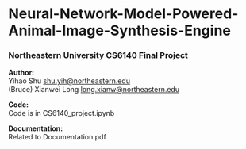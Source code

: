 # Neural-Network-Model-Powered-Animal-Image-Synthesis-Engine
### Northeastern University CS6140 Final Project <br>
**Author:** <br>
Yihao Shu shu.yih@northeastern.edu <br>
(Bruce) Xianwei Long long.xianw@northeastern.edu <br>

**Code:** <br>
Code is in CS6140_project.ipynb <br>

**Documentation:** <br>
Related to Documentation.pdf
